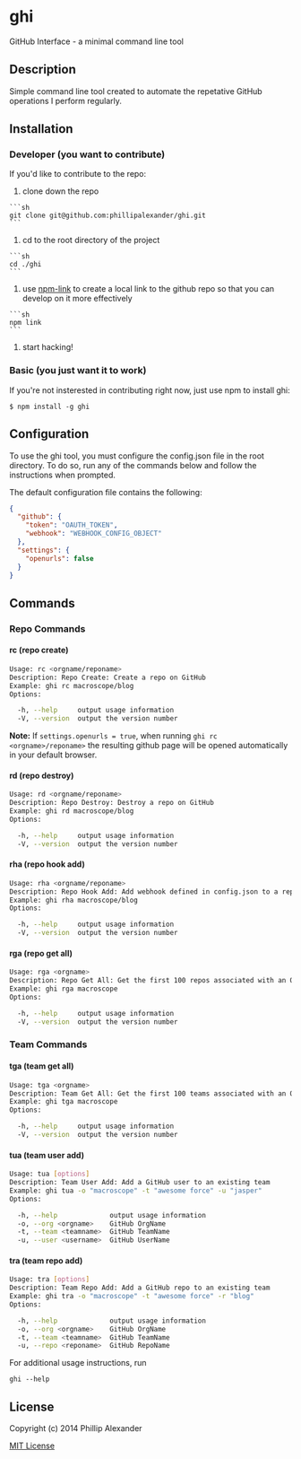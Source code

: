 # ghi
GitHub Interface - a minimal command line tool

## Description

Simple command line tool created to automate the repetative GitHub operations I perform regularly.

## Installation

### Developer (you want to contribute)
If you'd like to contribute to the repo:
  1. clone down the repo

    ```sh
    git clone git@github.com:phillipalexander/ghi.git
    ```

  1. cd to the root directory of the project

    ```sh
    cd ./ghi
    ```

  1. use [npm-link](https://www.npmjs.org/doc/cli/npm-link.html) to create a local link to the github repo so that you can develop on it more effectively

    ```sh
    npm link
    ```

  1. start hacking!

### Basic (you just want it to work)

If you're not insterested in contributing right now, just use npm to install ghi:

```
$ npm install -g ghi
```

## Configuration

To use the ghi tool, you must configure the config.json file in the root directory. To do so, run any of the commands below and follow the instructions when prompted.

The default configuration file contains the following:

```json
{
  "github": {
    "token": "OAUTH_TOKEN",
    "webhook": "WEBHOOK_CONFIG_OBJECT"
  },
  "settings": {
    "openurls": false
  }
}
```

## Commands

### Repo Commands

#### rc (repo create)

```sh
Usage: rc <orgname/reponame>
Description: Repo Create: Create a repo on GitHub
Example: ghi rc macroscope/blog
Options:

  -h, --help     output usage information
  -V, --version  output the version number
```

**Note:** If `settings.openurls = true`, when running `ghi rc <orgname>/reponame>` the resulting github page will be opened automatically in your default browser.

#### rd (repo destroy)

```sh
Usage: rd <orgname/reponame>
Description: Repo Destroy: Destroy a repo on GitHub
Example: ghi rd macroscope/blog
Options:

  -h, --help     output usage information
  -V, --version  output the version number
```

#### rha (repo hook add)

```sh
Usage: rha <orgname/reponame>
Description: Repo Hook Add: Add webhook defined in config.json to a repo
Example: ghi rha macroscope/blog
Options:

  -h, --help     output usage information
  -V, --version  output the version number
```

#### rga (repo get all)

```sh
Usage: rga <orgname>
Description: Repo Get All: Get the first 100 repos associated with an Org
Example: ghi rga macroscope
Options:

  -h, --help     output usage information
  -V, --version  output the version number
```

### Team Commands

#### tga (team get all)

```sh
Usage: tga <orgname>
Description: Team Get All: Get the first 100 teams associated with an Org
Example: ghi tga macroscope
Options:

  -h, --help     output usage information
  -V, --version  output the version number
```

#### tua (team user add)

```sh
Usage: tua [options]
Description: Team User Add: Add a GitHub user to an existing team
Example: ghi tua -o "macroscope" -t "awesome force" -u "jasper"
Options:

  -h, --help             output usage information
  -o, --org <orgname>    GitHub OrgName
  -t, --team <teamname>  GitHub TeamName
  -u, --user <username>  GitHub UserName
```

#### tra (team repo add)

```sh
Usage: tra [options]
Description: Team Repo Add: Add a GitHub repo to an existing team
Example: ghi tra -o "macroscope" -t "awesome force" -r "blog"
Options:

  -h, --help             output usage information
  -o, --org <orgname>    GitHub OrgName
  -t, --team <teamname>  GitHub TeamName
  -u, --repo <reponame>  GitHub RepoName
```

For additional usage instructions, run

```
ghi --help
```

## License

Copyright (c) 2014 Phillip Alexander

[MIT License](http://en.wikipedia.org/wiki/MIT_License)
